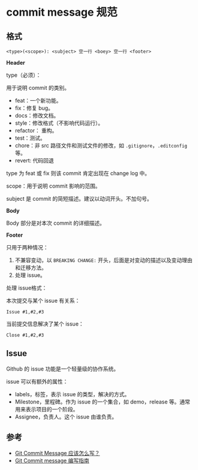 # commit message 规范

## 格式

`<type>(<scope>): <subject> 空一行 <boey> 空一行 <footer>`

**Header**

type（必须）：

用于说明 commit 的类别。

- feat：一个新功能。
- fix：修复 bug。
- docs：修改文档。
- style：修改格式（不影响代码运行）。
- refactor： 重构。
- test：测试。
- chore：非 src 路径文件和测试文件的修改，如 `.gitignore`，`.editconfig` 等。
- revert: 代码回退

type 为 feat 或 fix 则该 commit 肯定出现在 change log 中。

scope：用于说明 commit 影响的范围。

subject 是 commit 的简短描述。建议以动词开头。不加句号。

**Body**

Body 部分是对本次 commit 的详细描述。

**Footer**

只用于两种情况：

1. 不兼容变动，以 `BREAKING CHANGE:` 开头，后面是对变动的描述以及变动理由和迁移方法。
2. 处理 issue。

处理 issue格式：

本次提交与某个 issue 有关系：

`Issue #1,#2,#3`

当前提交信息解决了某个 issue：

`Close #1,#2,#3`

## Issue

Github 的 issue 功能是一个轻量级的协作系统。

issue 可以有额外的属性：

- labels，标签，表示 issue 的类型，解决的方式。
- Milestone，里程碑。作为 issue 的一个集合，如 demo，release 等。通常用来表示项目的一个阶段。
- Assignee，负责人。这个 issue 由谁负责。

## 参考

- [Git Commit Message 应该怎么写？](https://www.cnblogs.com/alwaysbeta/p/17280127.html)
- [Git Commit message 编写指南](https://gitee.com/help/articles/4231#article-header0)

